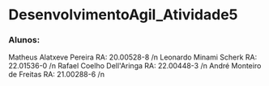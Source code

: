# DesenvolvimentoAgil_Atividade5


### Alunos:
Matheus Alatxeve Pereira  RA: 20.00528-8 /n
Leonardo Minami Scherk    RA: 22.01536-0 /n
Rafael Coelho Dell'Aringa RA: 22.00448-3 /n 
André Monteiro de Freitas RA: 21.00288-6 /n
